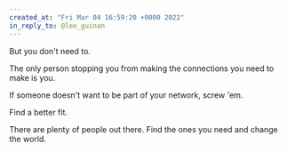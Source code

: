 ```yaml
---
created_at: "Fri Mar 04 16:59:20 +0000 2022"
in_reply_to: @leo_guinan
---
```


But you don't need to. 

The only person stopping you from making the connections you need to make is you.

If someone doesn't want to be part of your network, screw 'em.

Find a better fit. 

There are plenty of people out there. Find the ones you need and change the world.